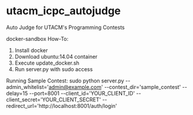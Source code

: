 utacm_icpc_autojudge
====================

Auto Judge for UTACM's Programming Contests

docker-sandbox How-To:
1) Install docker
2) Download ubuntu:14.04 container
3) Execute update_docker.sh
4) Run server.py with sudo access

Running Sample Contest:
sudo python server.py --admin_whitelist='admin@example.com' --contest_dir='sample_contest' --delay=15 --port=8001 --client_id='YOUR_CLIENT_ID' --client_secret='YOUR_CLIENT_SECRET' --redirect_url='http://localhost:8001/auth/login'
